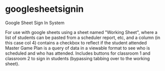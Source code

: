 # googlesheetsignin
Google Sheet Sign In System

For use with google sheets using a sheet named "Working Sheet", where a list of students can be pasted from a scheduler report, etc, and a column (in this case col 4) contains a checkbox to reflect if the student attended
Master Game Plan is a query of data in a viewable format to see who is scheduled and who has attended. Includes buttons for classroom 1 and classroom 2 to sign in students (bypassing tabbing over to the working sheet).
